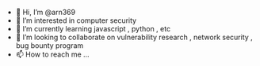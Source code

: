 - 👋 Hi, I’m @arn369
- 👀 I’m interested in computer security
- 🌱 I’m currently learning javascript , python , etc
- 💞️ I’m looking to collaborate on vulnerability research , network security , bug bounty program
- 📫 How to reach me ...
